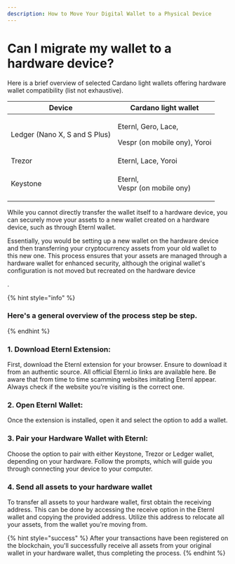 ```yaml
---
description: How to Move Your Digital Wallet to a Physical Device
---
```


# Can I migrate my wallet to a hardware device?

Here is a brief overview of selected Cardano light wallets offering hardware wallet compatibility (list not exhaustive).

| Device                        | Cardano light wallet                                               |
| ----------------------------- | ------------------------------------------------------------------ |
| Ledger (Nano X, S and S Plus) | <p>Eternl, Gero, Lace,     </p><p>Vespr (on mobile ony), Yoroi</p> |
| Trezor                        | Eternl, Lace, Yoroi                                                |
| Keystone                      | <p>Eternl, <br>Vespr (on mobile ony)</p>                           |

While you cannot directly transfer the wallet itself to a hardware device, you can securely move your assets to a new wallet created on a hardware device, such as through Eternl wallet.

Essentially, you would be setting up a new wallet on the hardware device and then transferring your cryptocurrency assets from your old wallet to this new one. This process ensures that your assets are managed through a hardware wallet for enhanced security, although the original wallet's configuration is not moved but recreated on the hardware device

.

{% hint style="info" %}
### Here's a general overview of the process step be step.
{% endhint %}

### 1. Download Eternl Extension:

First, download the Eternl extension for your browser. Ensure to download it from an authentic source. All official Eternl.io links are available here. Be aware that from time to time scamming websites imitating Eternl appear. Always check if the website you’re visiting is the correct one.

### 2. Open Eternl Wallet:

Once the extension is installed, open it and select the option to add a wallet.

### 3. Pair your Hardware Wallet with Eternl:

Choose the option to pair with either Keystone, Trezor or Ledger wallet, depending on your hardware. Follow the prompts, which will guide you through connecting your device to your computer.

### 4. Send all assets to your hardware wallet

To transfer all assets to your hardware wallet, first obtain the receiving address. This can be done by accessing the receive option in the Eternl wallet and copying the provided address. Utilize this address to relocate all your assets, from the wallet you're moving from.

{% hint style="success" %}
After your transactions have been registered on the blockchain, you'll successfully receive all assets from your original wallet in your hardware wallet, thus completing the process.
{% endhint %}

